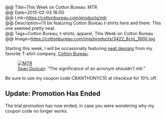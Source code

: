 @@ Title=This Week on Cotton Bureau: MTR  
@@ Date=2015-02-03 16:00  
@@ Link=https://cottonbureau.com/products/mtr  
@@ Description=I'll be featuring Cotton Bureau t-shirts here and there. This one seemed pretty neat.  
@@ Tags=Cotton Bureau, t-shirts, apparel, This Week on Cotton Bureau  
@@ Image=https://cottonbureau.com/img/products/3422_8cnL_1600.jpg  

<div class="topstory">

Starting this week, I will be occasionally featuring [neat designs][nd] from my favorite T-shirt company, [Cotton Bureau][cb].

</div>

<figure>
	<a class="nohover" href="https://cottonbureau.com/products/mtr">
		<img src="https://cottonbureau.com/img/products/3422_8cnL_1600.jpg" alt="MTR">
	</a>
	<figcaption><a href="http://twitter.com/seanevd">Sean Duncan</a>: "The significance of an acronym shouldn't mtr."</figcaption>
</figure>

Be sure to use my coupon code CBANTHONYC10 at checkout for 10% off.

<div class="update">

## Update: Promotion Has Ended

The trial promotion has now ended, in case you were wondering why my coupon code no longer works.

</div>

[cb]: http://cottonbureau.com
[nd]: /tags/This%20Week%20on%20Cotton%20Bureau